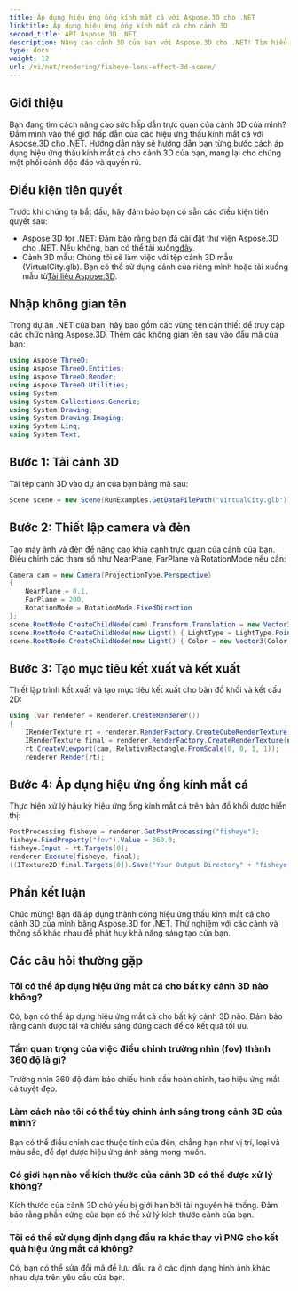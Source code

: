 ```yaml
---
title: Áp dụng hiệu ứng ống kính mắt cá với Aspose.3D cho .NET
linktitle: Áp dụng hiệu ứng ống kính mắt cá cho cảnh 3D
second_title: API Aspose.3D .NET
description: Nâng cao cảnh 3D của bạn với Aspose.3D cho .NET! Tìm hiểu cách áp dụng hiệu ứng thấu kính mắt cá quyến rũ từng bước. Tải ngay!
type: docs
weight: 12
url: /vi/net/rendering/fisheye-lens-effect-3d-scene/
---
```

## Giới thiệu
Bạn đang tìm cách nâng cao sức hấp dẫn trực quan của cảnh 3D của mình? Đắm mình vào thế giới hấp dẫn của các hiệu ứng thấu kính mắt cá với Aspose.3D cho .NET. Hướng dẫn này sẽ hướng dẫn bạn từng bước cách áp dụng hiệu ứng thấu kính mắt cá cho cảnh 3D của bạn, mang lại cho chúng một phối cảnh độc đáo và quyến rũ.
## Điều kiện tiên quyết
Trước khi chúng ta bắt đầu, hãy đảm bảo bạn có sẵn các điều kiện tiên quyết sau:
-  Aspose.3D for .NET: Đảm bảo rằng bạn đã cài đặt thư viện Aspose.3D cho .NET. Nếu không, bạn có thể tải xuống[đây](https://releases.aspose.com/3d/net/).
-  Cảnh 3D mẫu: Chúng tôi sẽ làm việc với tệp cảnh 3D mẫu (VirtualCity.glb). Bạn có thể sử dụng cảnh của riêng mình hoặc tải xuống mẫu từ[Tài liệu Aspose.3D](https://reference.aspose.com/3d/net/).
## Nhập không gian tên
Trong dự án .NET của bạn, hãy bao gồm các vùng tên cần thiết để truy cập các chức năng Aspose.3D. Thêm các không gian tên sau vào đầu mã của bạn:
```csharp
using Aspose.ThreeD;
using Aspose.ThreeD.Entities;
using Aspose.ThreeD.Render;
using Aspose.ThreeD.Utilities;
using System;
using System.Collections.Generic;
using System.Drawing;
using System.Drawing.Imaging;
using System.Linq;
using System.Text;
```
## Bước 1: Tải cảnh 3D
Tải tệp cảnh 3D vào dự án của bạn bằng mã sau:
```csharp
Scene scene = new Scene(RunExamples.GetDataFilePath("VirtualCity.glb"));
```
## Bước 2: Thiết lập camera và đèn
Tạo máy ảnh và đèn để nâng cao khía cạnh trực quan của cảnh của bạn. Điều chỉnh các tham số như NearPlane, FarPlane và RotationMode nếu cần:
```csharp
Camera cam = new Camera(ProjectionType.Perspective)
{
    NearPlane = 0.1,
    FarPlane = 200,
    RotationMode = RotationMode.FixedDirection
};
scene.RootNode.CreateChildNode(cam).Transform.Translation = new Vector3(5, 6, 0);
scene.RootNode.CreateChildNode(new Light() { LightType = LightType.Point }).Transform.Translation = new Vector3(-10, 7, -10);
scene.RootNode.CreateChildNode(new Light() { Color = new Vector3(Color.CadetBlue) }).Transform.Translation = new Vector3(49, 0, 49);
```
## Bước 3: Tạo mục tiêu kết xuất và kết xuất
Thiết lập trình kết xuất và tạo mục tiêu kết xuất cho bản đồ khối và kết cấu 2D:
```csharp
using (var renderer = Renderer.CreateRenderer())
{
    IRenderTexture rt = renderer.RenderFactory.CreateCubeRenderTexture(new RenderParameters(false), 512, 512);
    IRenderTexture final = renderer.RenderFactory.CreateRenderTexture(new RenderParameters(false, 32, 0, 0), 1024, 1024);
    rt.CreateViewport(cam, RelativeRectangle.FromScale(0, 0, 1, 1));
    renderer.Render(rt);
```
## Bước 4: Áp dụng hiệu ứng ống kính mắt cá
Thực hiện xử lý hậu kỳ hiệu ứng ống kính mắt cá trên bản đồ khối được hiển thị:
```csharp
PostProcessing fisheye = renderer.GetPostProcessing("fisheye");
fisheye.FindProperty("fov").Value = 360.0;
fisheye.Input = rt.Targets[0];
renderer.Execute(fisheye, final);
((ITexture2D)final.Targets[0]).Save("Your Output Directory" + "fisheye.png", ImageFormat.Png);
```
## Phần kết luận
Chúc mừng! Bạn đã áp dụng thành công hiệu ứng thấu kính mắt cá cho cảnh 3D của mình bằng Aspose.3D for .NET. Thử nghiệm với các cảnh và thông số khác nhau để phát huy khả năng sáng tạo của bạn.
## Các câu hỏi thường gặp
### Tôi có thể áp dụng hiệu ứng mắt cá cho bất kỳ cảnh 3D nào không?
Có, bạn có thể áp dụng hiệu ứng mắt cá cho bất kỳ cảnh 3D nào. Đảm bảo rằng cảnh được tải và chiếu sáng đúng cách để có kết quả tối ưu.
### Tầm quan trọng của việc điều chỉnh trường nhìn (fov) thành 360 độ là gì?
Trường nhìn 360 độ đảm bảo chiếu hình cầu hoàn chỉnh, tạo hiệu ứng mắt cá tuyệt đẹp.
### Làm cách nào tôi có thể tùy chỉnh ánh sáng trong cảnh 3D của mình?
Bạn có thể điều chỉnh các thuộc tính của đèn, chẳng hạn như vị trí, loại và màu sắc, để đạt được hiệu ứng ánh sáng mong muốn.
### Có giới hạn nào về kích thước của cảnh 3D có thể được xử lý không?
Kích thước của cảnh 3D chủ yếu bị giới hạn bởi tài nguyên hệ thống. Đảm bảo rằng phần cứng của bạn có thể xử lý kích thước cảnh của bạn.
### Tôi có thể sử dụng định dạng đầu ra khác thay vì PNG cho kết quả hiệu ứng mắt cá không?
Có, bạn có thể sửa đổi mã để lưu đầu ra ở các định dạng hình ảnh khác nhau dựa trên yêu cầu của bạn.
